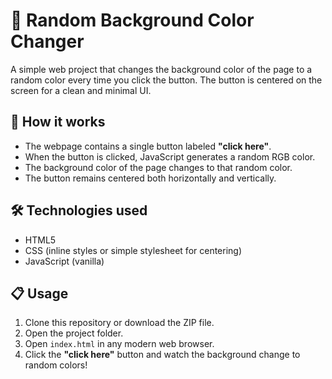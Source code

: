 # 🎨 Random Background Color Changer

A simple web project that changes the background color of the page to a random color every time you click the button. The button is centered on the screen for a clean and minimal UI.

## 🚀 How it works

- The webpage contains a single button labeled **"click here"**.
- When the button is clicked, JavaScript generates a random RGB color.
- The background color of the page changes to that random color.
- The button remains centered both horizontally and vertically.

## 🛠️ Technologies used

- HTML5
- CSS (inline styles or simple stylesheet for centering)
- JavaScript (vanilla)

## 📋 Usage

1. Clone this repository or download the ZIP file.
2. Open the project folder.
3. Open `index.html` in any modern web browser.
4. Click the **"click here"** button and watch the background change to random colors!
